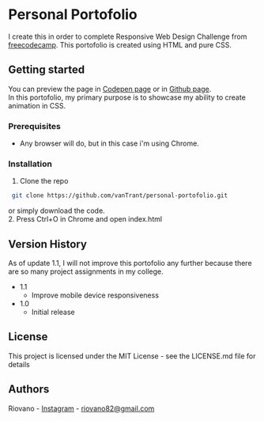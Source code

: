 # Personal Portofolio

I create this in order to complete Responsive Web Design Challenge from [freecodecamp](https://www.freecodecamp.org/learn/responsive-web-design/). This portofolio is created using HTML and pure CSS.

## Getting started

You can preview the page in [Codepen page](https://codepen.io/vanTrant/pen/mdWZwJz) or in [Github page](https://vantrant.github.io/personal-portofolio/).<br /> 
In this portofolio, my primary purpose is to showcase my ability to create animation in CSS.

### Prerequisites

* Any browser will do, but in this case i'm using Chrome.

### Installation

1. Clone the repo
  ```sh
   git clone https://github.com/vanTrant/personal-portofolio.git
   ```
   or simply download the code.<br />
2. Press Ctrl+O in Chrome and open index.html


## Version History

As of update 1.1, I will not improve this portofolio any further because there are so many project assignments in my college.

* 1.1
    * Improve mobile device responsiveness
* 1.0
    * Initial release

## License

This project is licensed under the MIT License - see the LICENSE.md file for details

## Authors

Riovano - [Instagram](https://www.instagram.com/riovanop/) - riovano82@gmail.com <br />
